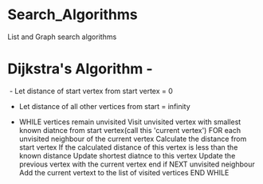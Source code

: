 # Search_Algorithms
List and Graph search algorithms



# Dijkstra's Algorithm - 
  - Let distance of start vertex from start vertex = 0
  - Let distance of all other vertices from start = infinity
  
  - WHILE vertices remain unvisited
          Visit unvisited vertex with smallest known diatnce from start vertex(call this 'current vertex')
          FOR each unvisited neighbour of the current vertex
              Calculate the distance from start vertex
              If the calculated distance of this vertex is less than the known distance
                  Update shortest diatnce to this vertex
                  Update the previous vertex with the current vertex
              end if
           NEXT unvisited neighbour
           Add the current vertext to the list of visited vertices
     END WHILE
